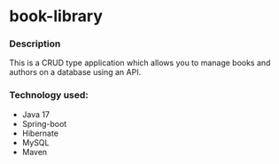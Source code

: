 # book-library

### Description
This is a CRUD type application which allows you to manage books and authors
on a database using an API.

### Technology used:
* Java 17
* Spring-boot
* Hibernate
* MySQL
* Maven
